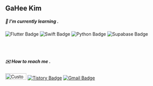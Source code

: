 ## GaHee Kim

##### 🌱 I’m currently learning .
<div>
    <img src="https://img.shields.io/badge/Flutter-01579b?style=flat&logo=Flutter&logoColor=54c5f8" alt="Flutter Badge"/>
    <img src="https://img.shields.io/badge/Swift-F05138?style=flat&logo=Swift&logoColor=FFFFFF" alt="Swift Badge"/>
    <img src="https://img.shields.io/badge/Python-376e9c?style=flat&logo=python&logoColor=ffd43b" alt="Python Badge"/>
    <img src="https://img.shields.io/badge/Supabase-212529?style=flat&logo=Supabase&logoColor=3FCF8E" alt="Supabase Badge"/><br>
</div>

<br><br>

##### ✉️ How to reach me .
[<img src="https://image.irismake.shop/test/Group+267.png" alt="Custom Icon" width="66" height="20">](https://www.linkedin.com/in/%EA%B0%80%ED%9D%AC-%EA%B9%80-iris/)
[![Tistory Badge](https://img.shields.io/badge/tistory-ff5a4a?style=flat&logo=tistory&logoColor=white)](https://heenano.tistory.com/)
[![Gmail Badge](https://img.shields.io/badge/Gmail-ffffff?style=flat&logo=Gmail&logoColor=e43f30)](mailto:iris3455@gmail.com)



 

<!--
**irismake/irismake** is a ✨ _special_ ✨ repository because its `README.md` (this file) appears on your GitHub profile.

Here are some ideas to get you started:

- 🔭 I’m currently working on ...
- 🌱 I’m currently learning ...
- 👯 I’m looking to collaborate on ...
- 🤔 I’m looking for help with ...
- 💬 Ask me about ...
- 📫 How to reach me: ...
- 😄 Pronouns: ...
- ⚡ Fun fact: ...
-->
